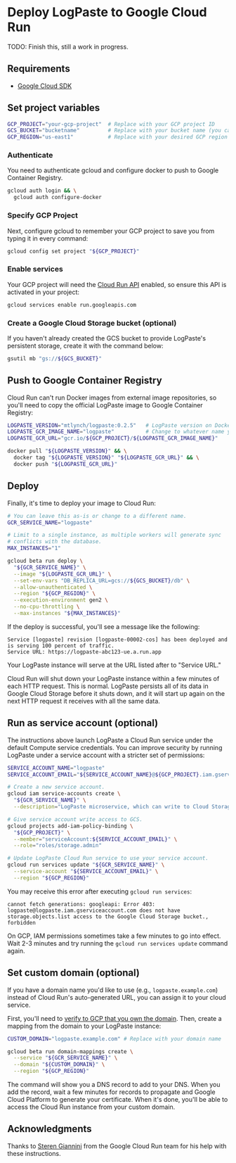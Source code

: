 # Deploy LogPaste to Google Cloud Run

TODO: Finish this, still a work in progress.

## Requirements

* [Google Cloud SDK](https://cloud.google.com/sdk/docs/install)

## Set project variables

```bash
GCP_PROJECT="your-gcp-project"  # Replace with your GCP project ID
GCS_BUCKET="bucketname"         # Replace with your bucket name (you can create it later)
GCP_REGION="us-east1"           # Replace with your desired GCP region
```

### Authenticate

You need to authenticate gcloud and configure docker to push to Google Container Registry.

```bash
gcloud auth login && \
  gcloud auth configure-docker
```

### Specify GCP Project

Next, configure gcloud to remember your GCP project to save you from typing it in every command:

```bash
gcloud config set project "${GCP_PROJECT}"
```

### Enable services

Your GCP project will need the [Cloud Run API](https://cloud.google.com/run/docs/reference/rest) enabled, so ensure this API is activated in your project:

```bash
gcloud services enable run.googleapis.com
```

### Create a Google Cloud Storage bucket (optional)

If you haven't already created the GCS bucket to provide LogPaste's persistent storage, create it with the command below:

```bash
gsutil mb "gs://${GCS_BUCKET}"
```

## Push to Google Container Registry

Cloud Run can't run Docker images from external image repositories, so you'll need to copy the official LogPaste image to Google Container Registry:

```bash
LOGPASTE_VERSION="mtlynch/logpaste:0.2.5"   # LogPaste version on DockerHub
LOGPASTE_GCR_IMAGE_NAME="logpaste"          # Change to whatever name you prefer
LOGPASTE_GCR_URL="gcr.io/${GCP_PROJECT}/${LOGPASTE_GCR_IMAGE_NAME}"
```

```bash
docker pull "${LOGPASTE_VERSION}" && \
  docker tag "${LOGPASTE_VERSION}" "${LOGPASTE_GCR_URL}" && \
  docker push "${LOGPASTE_GCR_URL}"
```

## Deploy

Finally, it's time to deploy your image to Cloud Run:

```bash
# You can leave this as-is or change to a different name.
GCR_SERVICE_NAME="logpaste"

# Limit to a single instance, as multiple workers will generate sync
# conflicts with the database.
MAX_INSTANCES="1"

gcloud beta run deploy \
  "${GCR_SERVICE_NAME}" \
  --image "${LOGPASTE_GCR_URL}" \
  --set-env-vars "DB_REPLICA_URL=gcs://${GCS_BUCKET}/db" \
  --allow-unauthenticated \
  --region "${GCP_REGION}" \
  --execution-environment gen2 \
  --no-cpu-throttling \
  --max-instances "${MAX_INSTANCES}"
```

If the deploy is successful, you'll see a message like the following:

```text
Service [logpaste] revision [logpaste-00002-cos] has been deployed and is serving 100 percent of traffic.
Service URL: https://logpaste-abc123-ue.a.run.app
```

Your LogPaste instance will serve at the URL listed after to "Service URL."

Cloud Run will shut down your LogPaste instance within a few minutes of each HTTP request. This is normal. LogPaste persists all of its data in Google Cloud Storage before it shuts down, and it will start up again on the next HTTP request it receives with all the same data.

## Run as service account (optional)

The instructions above launch LogPaste a Cloud Run service under the default Compute service credentials. You can improve security by running LogPaste under a service account with a stricter set of permissions:

```bash
SERVICE_ACCOUNT_NAME="logpaste"
SERVICE_ACCOUNT_EMAIL="${SERVICE_ACCOUNT_NAME}@${GCP_PROJECT}.iam.gserviceaccount.com"

# Create a new service account.
gcloud iam service-accounts create \
  "${GCR_SERVICE_NAME}" \
  --description="LogPaste microservice, which can write to Cloud Storage"

# Give service account write access to GCS.
gcloud projects add-iam-policy-binding \
  "${GCP_PROJECT}" \
  --member="serviceAccount:${SERVICE_ACCOUNT_EMAIL}" \
  --role="roles/storage.admin"

# Update LogPaste Cloud Run service to use your service account.
gcloud run services update "${GCR_SERVICE_NAME}" \
  --service-account "${SERVICE_ACCOUNT_EMAIL}" \
  --region "${GCP_REGION}"
```

You may receive this error after executing `gcloud run services`:

```text
cannot fetch generations: googleapi: Error 403: logpaste@logpaste.iam.gserviceaccount.com does not have storage.objects.list access to the Google Cloud Storage bucket., forbidden
```

On GCP, IAM permissions sometimes take a few minutes to go into effect. Wait 2-3 minutes and try running the `gcloud run services update` command again.

## Set custom domain (optional)

If you have a domain name you'd like to use (e.g., `logpaste.example.com`) instead of Cloud Run's auto-generated URL, you can assign it to your cloud service.

First, you'll need to [verify to GCP that you own the domain](https://cloud.google.com/run/docs/mapping-custom-domains#command-line). Then, create a mapping from the domain to your LogPaste instance:

```bash
CUSTOM_DOMAIN="logpaste.example.com" # Replace with your domain name
```

```bash
gcloud beta run domain-mappings create \
  --service "${GCR_SERVICE_NAME}" \
  --domain "${CUSTOM_DOMAIN}" \
  --region "${GCP_REGION}"
```

The command will show you a DNS record to add to your DNS. When you add the record, wait a few minutes for records to propagate and Google Cloud Platform to generate your certificate. When it's done, you'll be able to access the Cloud Run instance from your custom domain.

## Acknowledgments

Thanks to [Steren Giannini](https://github.com/steren) from the Google Cloud Run team for his help with these instructions.
